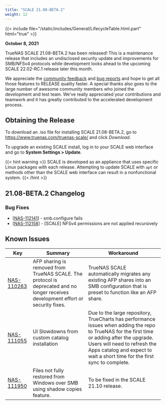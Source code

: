 ```yaml
---
title: "SCALE 21.08-BETA.2"
weight: 12
---
```


{{< include file="/static/includes/General/LifecycleTable.html.part" html="true" >}}

**October 8, 2021**

TrueNAS SCALE 21.08-BETA.2 has been released! This is a maintenance release that includes an undisclosed security update and improvements for SMB/NFSv4 protocols while development looks ahead to the upcoming SCALE 22.02-RC.1 release later this month.

We appreciate the [community feedback](https://www.truenas.com/community/forums/truenas-scale-discussion/) and [bug reports](https://jira.ixsystems.com/) and hope to get all those features to RELEASE quality faster. A special thanks also goes to the large number of awesome community members who joined the development and test team. We’ve really appreciated your contributions and teamwork and it has greatly contributed to the accelerated development process.

## Obtaining the Release

To download an <file>.iso</file> file for installing SCALE 21.08-BETA.2, go to https://www.truenas.com/truenas-scale/ and click *Download*.

To upgrade an existing SCALE install, log in to your SCALE web interface and go to **System Settings > Update**.

{{< hint warning >}}
SCALE is developed as an appliance that uses specific Linux packages with each release. Attempting to update SCALE with `apt` or methods other than the SCALE web interface can result in a nonfunctional system.
{{< /hint >}}

## 21.08-BETA.2 Changelog

### Bug Fixes

<ul>
<li>[<a href='https://jira.ixsystems.com/browse/NAS-112141'>NAS-112141</a>] -         smb.configure fails
</li>
<li>[<a href='https://jira.ixsystems.com/browse/NAS-112158'>NAS-112158</a>] -         [SCALE] NFSv4 permissions are not applied recursively 
</li>
</ul>

## Known Issues
<body class="ql-editor ql-editor-view" style="font-size:14px;">
	<html>
    	<body>
        	<table width="100%">
            	<thead><tr><th>Key</th><th>Summary</th><th>Workaround</th></tr></thead>
               	<tbody>  
             	<tr><td><a href="https://jira.ixsystems.com/browse/NAS-110263" target="_blank">NAS-110263</a></td><td>AFP sharing is removed from TrueNAS SCALE. The protocol is deprecated and no longer receives development effort or security fixes.</td><td>TrueNAS SCALE automatically migrates any existing AFP shares into an SMB configuration that is preset to function like an AFP share.</td></tr>  
             	<tr><td><a href="https://jira.ixsystems.com/browse/NAS-111055" target="_blank">NAS-111055</a></td><td>UI Slowdowns from custom catalog installation</td><td>Due to the large repository, TrueCharts has performance issues when adding the repo to TrueNAS for the first time or adding after the upgrade. Users will need to refresh the Apps catalog and expect to wait a short time for the first sync to complete.</td></tr>
             	<tr><td><a href="https://jira.ixsystems.com/browse/NAS-111950" target="_blank">NAS-111950</a></td><td>Files not fully restored from Windows over SMB using shadow copies feature.</td><td>To be fixed in the SCALE 21.10 release.</td></tr>
              	</tbody>
        	</table>
    	</body>
	</html>







